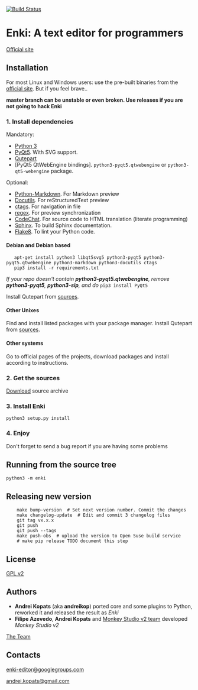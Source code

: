 [![Build Status](https://travis-ci.org/andreikop/enki.svg?branch=master)](https://travis-ci.org/andreikop/enki)


# Enki: A text editor for programmers

[Official site](http://enki-editor.org/)


## Installation
For most Linux and Windows users: use the pre-built binaries from the [official site](http://enki-editor.org/). But if you feel brave..

**master branch can be unstable or even broken. Use releases if you are not going to hack Enki**

### 1. Install dependencies
Mandatory:

* [Python 3](http://python.org/download)
* [PyQt5](http://www.riverbankcomputing.co.uk/software/pyqt/download). With SVG support.
* [Qutepart](https://github.com/andreikop/qutepart)
* [PyQt5 QtWebEngine bindings]. `python3-pyqt5.qtwebengine` or `python3-qt5-webengine` package.

Optional:

* [Python-Markdown](https://github.com/Python-Markdown/markdown). For Markdown preview
* [Docutils](http://docutils.sourceforge.net/). For reStructuredText preview
* [ctags](http://ctags.sourceforge.net/). For navigation in file
* [regex](https://pypi.python.org/pypi/regex). For preview synchronization
* [CodeChat](https://bitbucket.org/bjones/documentation/overview). For source code to HTML translation (literate programming)
* [Sphinx](http://sphinx-doc.org/). To build Sphinx documentation.
* [Flake8](https://flake8.readthedocs.org/en/latest/). To lint your Python code.

#### Debian and Debian based

```
   apt-get install python3 libqt5svg5 python3-pyqt5 python3-pyqt5.qtwebengine python3-markdown python3-docutils ctags
   pip3 install -r requirements.txt

```
   *If your repo doesn't contain **python3-pyqt5.qtwebengine**, remove **python3-pyqt5**, **python3-sip**, and do* `pip3 install PyQt5`

Install Qutepart from [sources](https://github.com/andreikop/qutepart).
#### Other Unixes
Find and install listed packages with your package manager.
Install Qutepart from [sources](https://github.com/andreikop/qutepart).
#### Other systems

Go to official pages of the projects, download packages and install according to instructions.

### 2. Get the sources

[Download](https://github.com/andreikop/enki/releases) source archive


### 3. Install Enki
    python3 setup.py install

### 4. Enjoy
Don't forget to send a bug report if you are having some problems


## Running from the source tree

    python3 -m enki


## Releasing new version
```
    make bump-version  # Set next version number. Commit the changes
    make changelog-update  # Edit and commit 3 changelog files
    git tag vx.x.x
    git push
    git push --tags
    make push-obs  # upload the version to Open Suse build service
    # make pip release TODO document this step
```


## License
[GPL v2](LICENSE.GPL2.html)

## Authors

* **Andrei Kopats** (aka **andreikop**) ported core and some plugins to Python, reworked it and released the result as *Enki*
* **Filipe Azevedo**, **Andrei Kopats** and [Monkey Studio v2 team](http://monkeystudio.org/team) developed *Monkey Studio v2*

[The Team](http://enki-editor.org/team.html)

## Contacts
[enki-editor@googlegroups.com](mailto:enki-editor@googlegroups.com)

[andrei.kopats@gmail.com](mailto:andrei.kopats@gmail.com)
